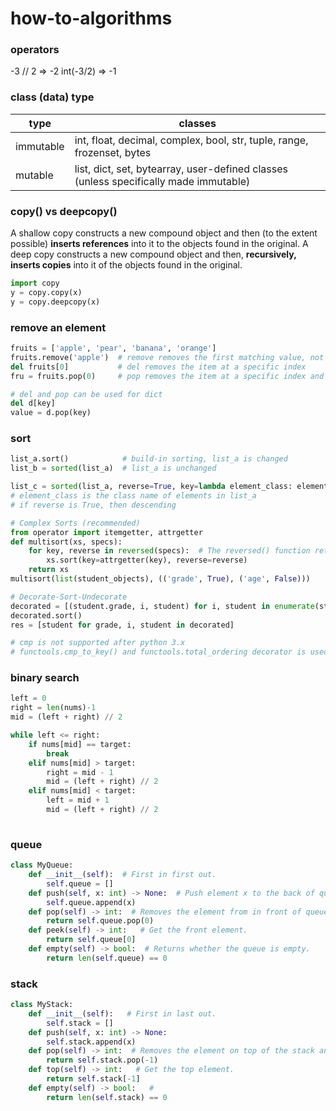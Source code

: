 # how-to-algorithms

### operators
-3 // 2 => -2
int(-3/2) => -1


### class (data) type
| type        | classes |
| ----------- | ----------- |
| immutable   | int, float, decimal, complex, bool, str, tuple, range, frozenset, bytes |
| mutable     | list, dict, set, bytearray, user-defined classes (unless specifically made immutable) | 


### copy() vs deepcopy()
A shallow copy constructs a new compound object and then (to the extent possible) **inserts references** into it to the objects found in the original.
A deep copy constructs a new compound object and then, **recursively, inserts copies** into it of the objects found in the original.
```python
import copy
y = copy.copy(x)
y = copy.deepcopy(x)
```

### remove an element
```python
fruits = ['apple', 'pear', 'banana', 'orange']
fruits.remove('apple')  # remove removes the first matching value, not a specific index
del fruits[0]           # del removes the item at a specific index
fru = fruits.pop(0)     # pop removes the item at a specific index and returns it

# del and pop can be used for dict
del d[key]
value = d.pop(key)
```

### sort
```python
list_a.sort()            # build-in sorting, list_a is changed
list_b = sorted(list_a)  # list_a is unchanged

list_c = sorted(list_a, reverse=True, key=lambda element_class: element_class.variable) 
# element_class is the class name of elements in list_a
# if reverse is True, then descending

# Complex Sorts (recommended)
from operator import itemgetter, attrgetter
def multisort(xs, specs):
    for key, reverse in reversed(specs):  # The reversed() function returns the reversed iterator of the given sequence.
        xs.sort(key=attrgetter(key), reverse=reverse)
    return xs
multisort(list(student_objects), (('grade', True), ('age', False)))

# Decorate-Sort-Undecorate
decorated = [(student.grade, i, student) for i, student in enumerate(student_objects)]
decorated.sort()
res = [student for grade, i, student in decorated]

# cmp is not supported after python 3.x
# functools.cmp_to_key() and functools.total_ordering decorator is used in custom classes


```

### binary search
```python
left = 0
right = len(nums)-1
mid = (left + right) // 2

while left <= right:
    if nums[mid] == target:
        break
    elif nums[mid] > target:
        right = mid - 1
        mid = (left + right) // 2
    elif nums[mid] < target:
        left = mid + 1
        mid = (left + right) // 2
        
```

### queue

```python
class MyQueue: 
    def __init__(self):  # First in first out.
        self.queue = []
    def push(self, x: int) -> None:  # Push element x to the back of queue.
        self.queue.append(x)
    def pop(self) -> int:  # Removes the element from in front of queue and returns that element.
        return self.queue.pop(0)
    def peek(self) -> int:   # Get the front element.
        return self.queue[0]
    def empty(self) -> bool:  # Returns whether the queue is empty.
        return len(self.queue) == 0
```


### stack
```python
class MyStack:
    def __init__(self):   # First in last out.
        self.stack = []
    def push(self, x: int) -> None:
        self.stack.append(x)
    def pop(self) -> int:  # Removes the element on top of the stack and returns that element.
        return self.stack.pop(-1)
    def top(self) -> int:   # Get the top element.
        return self.stack[-1]
    def empty(self) -> bool:   #
        return len(self.stack) == 0
```
